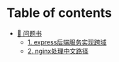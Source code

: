 # Table of contents

* [🎯 问题书](README.md)
  * [1. express后端服务实现跨域](wen-ti-shu/1.-express-hou-duan-fu-wu-shi-xian-kua-yu.md)
  * [2. nginx处理中文路径](wen-ti-shu/2.-nginx-chu-li-zhong-wen-lu-jing.md)

